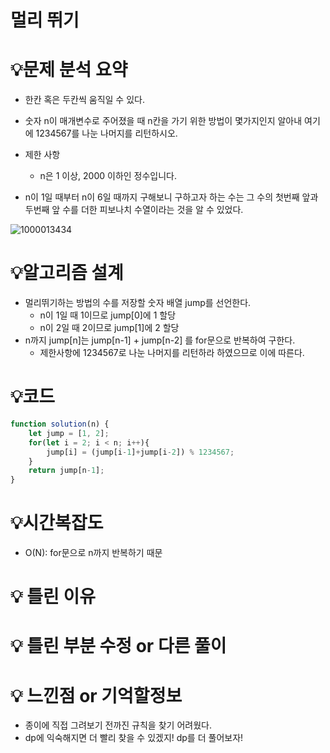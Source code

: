 # 멀리 뛰기

# 💡**문제 분석 요약**

- 한칸 혹은 두칸씩 움직일 수 있다.
- 숫자 n이 매개변수로 주어졌을 때 n칸을 가기 위한 방법이 몇가지인지 알아내 여기에 1234567를 나눈 나머지를 리턴하시오.
- 제한 사항
    - n은 1 이상, 2000 이하인 정수입니다.

- n이 1일 때부터 n이 6일 때까지 구해보니 구하고자 하는 수는 그 수의 첫번째 앞과 두번째 앞 수를 더한 피보나치 수열이라는 것을 알 수 있었다.

![1000013434](https://github.com/boyoung589/coding-test/assets/85835359/ac0335d3-b59a-4ff9-b74f-5f2505caa88e)


# 💡**알고리즘 설계**

- 멀리뛰기하는 방법의 수를 저장할 숫자 배열 jump를 선언한다.
    - n이 1일 때 1이므로 jump[0]에 1 할당
    - n이 2일 때 2이므로 jump[1]에 2 할당
- n까지 jump[n]는 jump[n-1] + jump[n-2] 를 for문으로 반복하여 구한다.
    - 제한사항에 1234567로 나눈 나머지를 리턴하라 하였으므로 이에 따른다.

# 💡코드

```jsx
function solution(n) {
    let jump = [1, 2];
    for(let i = 2; i < n; i++){
        jump[i] = (jump[i-1]+jump[i-2]) % 1234567;
    }
    return jump[n-1];
}
```

# 💡시간복잡도

- O(N): for문으로 n까지 반복하기 때문

# 💡 틀린 이유

# 💡 틀린 부분 수정 or 다른 풀이

# 💡 느낀점 or 기억할정보

- 종이에 직접 그려보기 전까진 규칙을 찾기 어려웠다.
- dp에 익숙해지면 더 빨리 찾을 수 있겠지! dp를 더 풀어보자!
